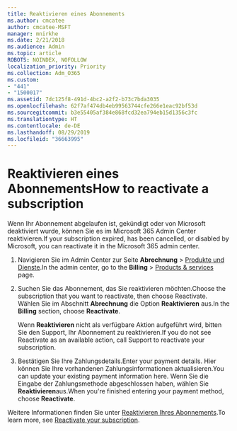 ```yaml
---
title: Reaktivieren eines Abonnements
ms.author: cmcatee
author: cmcatee-MSFT
manager: mnirkhe
ms.date: 2/21/2018
ms.audience: Admin
ms.topic: article
ROBOTS: NOINDEX, NOFOLLOW
localization_priority: Priority
ms.collection: Adm_O365
ms.custom:
- "441"
- "1500017"
ms.assetid: 7dc125f8-491d-4bc2-a2f2-b73c7bda3035
ms.openlocfilehash: 62f7af474db4eb99563744cfe266e1eac92bf53d
ms.sourcegitcommit: b3e55405af384e868fcd32ea794eb15d1356c3fc
ms.translationtype: HT
ms.contentlocale: de-DE
ms.lasthandoff: 08/29/2019
ms.locfileid: "36663995"
---
```

# <a name="how-to-reactivate-a-subscription"></a><span data-ttu-id="05034-102">Reaktivieren eines Abonnements</span><span class="sxs-lookup"><span data-stu-id="05034-102">How to reactivate a subscription</span></span>

<span data-ttu-id="05034-103">Wenn Ihr Abonnement abgelaufen ist, gekündigt oder von Microsoft deaktiviert wurde, können Sie es im Microsoft 365 Admin Center reaktivieren.</span><span class="sxs-lookup"><span data-stu-id="05034-103">If your subscription expired, has been cancelled, or disabled by Microsoft, you can reactivate it in the Microsoft 365 admin center.</span></span>
  
1. <span data-ttu-id="05034-104">Navigieren Sie im Admin Center zur Seite **Abrechnung** \> [Produkte und Dienste](https://go.microsoft.com/fwlink/p/?linkid=842054).</span><span class="sxs-lookup"><span data-stu-id="05034-104">In the admin center, go to the **Billing** \> [Products & services](https://go.microsoft.com/fwlink/p/?linkid=842054) page.</span></span>

2. <span data-ttu-id="05034-105">Suchen Sie das Abonnement, das Sie reaktivieren möchten.</span><span class="sxs-lookup"><span data-stu-id="05034-105">Choose the subscription that you want to reactivate, then choose Reactivate.</span></span> <span data-ttu-id="05034-106">Wählen Sie im Abschnitt **Abrechnung** die Option **Reaktivieren** aus.</span><span class="sxs-lookup"><span data-stu-id="05034-106">In the **Billing** section, choose **Reactivate**.</span></span>

    <span data-ttu-id="05034-107">Wenn **Reaktivieren** nicht als verfügbare Aktion aufgeführt wird, bitten Sie den Support, Ihr Abonnement zu reaktivieren.</span><span class="sxs-lookup"><span data-stu-id="05034-107">If you do not see Reactivate as an available action, call Support to reactivate your subscription.</span></span>

3. <span data-ttu-id="05034-108">Bestätigen Sie Ihre Zahlungsdetails.</span><span class="sxs-lookup"><span data-stu-id="05034-108">Enter your payment details.</span></span> <span data-ttu-id="05034-109">Hier können Sie Ihre vorhandenen Zahlungsinformationen aktualisieren.</span><span class="sxs-lookup"><span data-stu-id="05034-109">You can update your existing payment information here.</span></span> <span data-ttu-id="05034-110">Wenn Sie die Eingabe der Zahlungsmethode abgeschlossen haben, wählen Sie **Reaktivieren**aus.</span><span class="sxs-lookup"><span data-stu-id="05034-110">When you're finished entering your payment method, choose **Reactivate**.</span></span>

<span data-ttu-id="05034-111">Weitere Informationen finden Sie unter [Reaktivieren Ihres Abonnements](https://docs.microsoft.com/office365/admin/subscriptions-and-billing/reactivate-your-subscription).</span><span class="sxs-lookup"><span data-stu-id="05034-111">To learn more, see [Reactivate your subscription](https://docs.microsoft.com/office365/admin/subscriptions-and-billing/reactivate-your-subscription).</span></span>